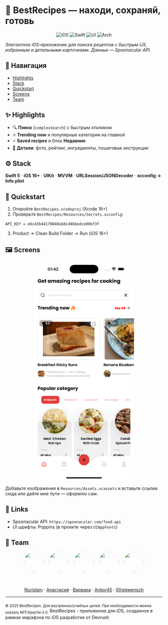 # 🍳 BestRecipes — находи, сохраняй, готовь

<div align="center">

![iOS](https://img.shields.io/badge/iOS-16%2B-0b84fe)
![Swift](https://img.shields.io/badge/Swift-5.0-f05138)
![UI](https://img.shields.io/badge/UI-UIKit-6e56cf)
![Arch](https://img.shields.io/badge/Architecture-MVVM-00b894)

</div>

_Элегантное iOS‑приложение для поиска рецептов с быстрым UX, избранным и детальными карточками. Данные — Spoonacular API._

## 🧭 Навигация
- [Highlights](#-highlights)
- [Stack](#️-stack)
- [Quickstart](#-quickstart)
- [Screens](#️-screens)
- [Team](#-team)

## ✨ Highlights
- 🔍 **Поиск** (`complexSearch`) c быстрым откликом
- 🔥 **Trending now** и популярные категории на главной
- ⭐ **Saved recipes** и блок **Недавние**
- 📄 **Детали**: фото, рейтинг, ингредиенты, пошаговые инструкции

## ⚙️ Stack
**Swift 5** · **iOS 16+** · **UIKit** · **MVVM** · **URLSession/JSONDecoder** · **xcconfig → Info.plist**

## 🚀 Quickstart
1) Откройте `BestRecipes.xcodeproj` (Xcode 16+)
2) Проверьте `BestRecipes/Resources/Secrets.xcconfig`:
```
API_KEY = e6c43b44170840ab8cd46bedce80bf3f
```
3) Product → Clean Build Folder → Run (iOS 16+)

## 🖼️ Screens
<div align="center">

<img src="docs/screens/home.png" width="320" alt="Home screen"/>

</div>

Добавьте изображения в `Resources/Assets.xcassets` и вставьте ссылки сюда или дайте мне пути — оформлю сам.

## 🔗 Links
- Spoonacular API: `https://spoonacular.com/food-api`
- UI шрифты: Poppins (в проекте через `UIAppFonts`)

## 👥 Team
<div align="center">

<a href="https://github.com/nurislam-kenzheyev22" title="Nurislam"><img src="https://github.com/nurislam-kenzheyev22.png?size=80" width="64" height="64" style="border-radius:50%"/></a>
<a href="https://github.com/Croha-lili" title="Анастасия Тихонова" style="margin-left:12px"><img src="https://github.com/Croha-lili.png?size=80" width="64" height="64" style="border-radius:50%"/></a>
<a href="https://github.com/VaryaUtkina" title="Варвара Уткина" style="margin-left:12px"><img src="https://github.com/VaryaUtkina.png?size=80" width="64" height="64" style="border-radius:50%"/></a>
<a href="https://github.com/Ankor45" title="Ankor45" style="margin-left:12px"><img src="https://github.com/Ankor45.png?size=80" width="64" height="64" style="border-radius:50%"/></a>
<a href="https://github.com/00giemensch" title="00giemensch" style="margin-left:12px"><img src="https://github.com/00giemensch.png?size=80" width="64" height="64" style="border-radius:50%"/></a>

<br/>

[Nurislam](https://github.com/nurislam-kenzheyev22) · [Анастасия](https://github.com/Croha-lili) · [Варвара](https://github.com/VaryaUtkina) · [Ankor45](https://github.com/Ankor45) · [00giемensch](https://github.com/00giemensch)

</div>

---

<sub>© 2025 BestRecipes. Для внутренних/учебных целей. При необходимости можно указать MIT/Apache‑2.0.</sub>
BestRecipes - приложение для iOS, созданное в рамках марафона по iOS разработке от Devrush
